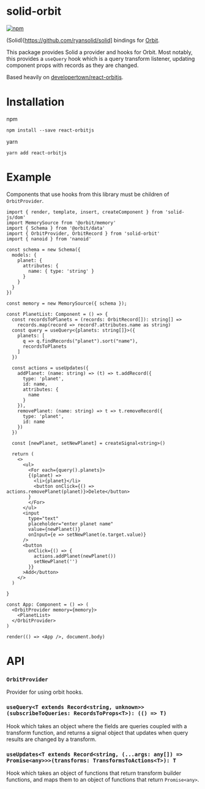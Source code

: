 # solid-orbit

[![npm](https://img.shields.io/npm/v/solid-orbit.svg)](https://www.npmjs.com/package/solid-orbit)

(Solid)[https://github.com/ryansolid/solid] bindings for [Orbit](https://orbitjs.com/).

This package provides Solid a provider and hooks for Orbit. Most notably, this provides a `useQuery` hook which is a query transform listener, updating component props with records as they are changed.

Based heavily on [developertown/react-orbitjs](https://github.com/developertown/react-orbitjs).

# Installation

npm
```
npm install --save react-orbitjs
```

yarn
```
yarn add react-orbitjs
```

# Example

Components that use hooks from this library must be children of `OrbitProvider`. 

```tsx
import { render, template, insert, createComponent } from 'solid-js/dom'
import MemorySource from '@orbit/memory'
import { Schema } from '@orbit/data'
import { OrbitProvider, OrbitRecord } from 'solid-orbit'
import { nanoid } from 'nanoid'

const schema = new Schema({
  models: {
    planet: {
      attributes: {
        name: { type: 'string' }
      }
    }
  }
})

const memory = new MemorySource({ schema });

const PlanetList: Component = () => {
  const recordsToPlanets = (records: OrbitRecord[]): string[] =>
    records.map(record => record?.attributes.name as string)
  const query = useQuery<{planets: string[]}>({
    planets: [
      q => q.findRecords("planet").sort("name"),
      recordsToPlanets
    ]
  })

  const actions = useUpdates({
    addPlanet: (name: string) => (t) => t.addRecord({
      type: 'planet', 
      id: name,
      attributes: {
        name
      }
    }),
    removePlanet: (name: string) => t => t.removeRecord({
      type: 'planet',
      id: name
    })
  })

  const [newPlanet, setNewPlanet] = createSignal<string>()

  return (
    <>
      <ul>
        <For each={query().planets}>
        {(planet) =>
          <li>{planet}</li>
          <button onClick={() => actions.removePlanet(planet)}>Delete</button>
        }
        </For>
      </ul>
      <input
        type="text"
        placeholder="enter planet name"
        value={newPlanet()}
        onInput={e => setNewPlanet(e.target.value)}
      />
      <button
        onClick={() => {
          actions.addPlanet(newPlanet())
          setNewPlanet('')
        }}
      >Add</button>
    </>
  )

}

const App: Component = () => (
  <OrbitProvider memory={memory}>
    <PlanetList>
  </OrbitProvider>
)

render(() => <App />, document.body)
```

# API

### `OrbitProvider`

Provider for using orbit hooks.

### `useQuery<T extends Record<string, unknown>>(subscribeToQueries: RecordsToProps<T>): (() => T)`

Hook which takes an object where the fields are queries coupled with a transform function, and returns a signal object that updates when query results are changed by a transform.

### `useUpdates<T extends Record<string, (...args: any[]) => Promise<any>>>(transforms: TransformsToActions<T>): T`

Hook which takes an object of functions that return transform builder functions, and maps them to an object of functions that return `Promise<any>`.

